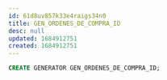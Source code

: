 ```yaml
---
id: 61d8uv857k33e4raigs34n0
title: GEN_ORDENES_DE_COMPRA_ID
desc: null
updated: 1684912751
created: 1684912751
---
```



```sql
CREATE GENERATOR GEN_ORDENES_DE_COMPRA_ID;
```
